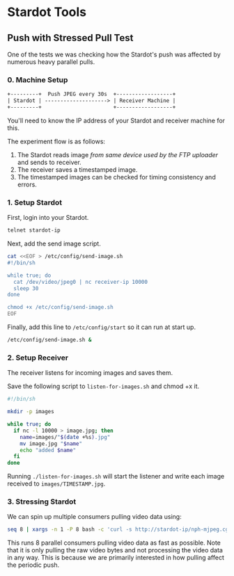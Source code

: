 # Stardot Tools

## Push with Stressed Pull Test

One of the tests we was checking how the Stardot's push was affected by numerous heavy parallel pulls.

### 0. Machine Setup

```txt
+---------+  Push JPEG every 30s  +------------------+
| Stardot | --------------------> | Receiver Machine |
+---------+                       +------------------+
```

You'll need to know the IP address of your Stardot and receiver machine for this.

The experiment flow is as follows:

1. The Stardot reads image _from same device used by the FTP uploader_ and sends to receiver.
2. The receiver saves a timestamped image.
3. The timestamped images can be checked for timing consistency and errors.

### 1. Setup Stardot

First, login into your Stardot.

```sh
telnet stardot-ip
```

Next, add the send image script.

```sh
cat <<EOF > /etc/config/send-image.sh
#!/bin/sh

while true; do
  cat /dev/video/jpeg0 | nc receiver-ip 10000
  sleep 30
done

chmod +x /etc/config/send-image.sh
EOF
```

Finally, add this line to `/etc/config/start` so it can run at start up.

```sh
/etc/config/send-image.sh &
```

### 2. Setup Receiver

The receiver listens for incoming images and saves them.

Save the following script to `listen-for-images.sh` and chmod +x it.

```sh
#!/bin/sh

mkdir -p images

while true; do
  if nc -l 10000 > image.jpg; then
    name=images/"$(date +%s).jpg"
    mv image.jpg "$name"
    echo "added $name"
  fi
done
```

Running `./listen-for-images.sh` will start the listener and write each image received to `images/TIMESTAMP.jpg`.

### 3. Stressing Stardot

We can spin up multiple consumers pulling video data using:

```sh
seq 8 | xargs -n 1 -P 8 bash -c 'curl -s http://stardot-ip/nph-mjpeg.cgi > /dev/null'
```

This runs 8 parallel consumers pulling video data as fast as possible. Note that it is only pulling the raw video bytes and not processing the video data in any way. This is because we are primarily interested in how pulling affect the periodic push.
